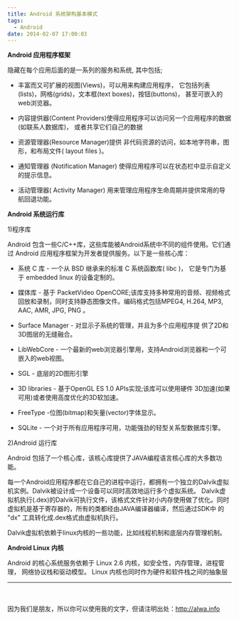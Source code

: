 ```yaml
---
title: Android 系统架构基本模式
tags:
  - Android
date: 2014-02-07 17:00:03
---
```


**Android 应用程序框架**

隐藏在每个应用后面的是一系列的服务和系统, 其中包括;

* 丰富而又可扩展的视图(Views)，可以用来构建应用程序， 它包括列表(lists)，网格(grids)，文本框(text boxes)，按钮(buttons)， 甚至可嵌入的web浏览器。

* 内容提供器(Content Providers)使得应用程序可以访问另一个应用程序的数据(如联系人数据库)， 或者共享它们自己的数据

* 资源管理器(Resource Manager)提供 非代码资源的访问，如本地字符串，图形，和布局文件( layout files )。

* 通知管理器 (Notification Manager) 使得应用程序可以在状态栏中显示自定义的提示信息。

* 活动管理器( Activity Manager) 用来管理应用程序生命周期并提供常用的导航回退功能。

	 

**Android 系统运行库**

1)程序库

Android 包含一些C/C++库，这些库能被Android系统中不同的组件使用。它们通过 Android 应用程序框架为开发者提供服务。以下是一些核心库：

* 系统 C 库 - 一个从 BSD 继承来的标准 C 系统函数库( libc )， 它是专门为基于 embedded linux 的设备定制的。

* 媒体库 - 基于 PacketVideo OpenCORE;该库支持多种常用的音频、视频格式回放和录制，同时支持静态图像文件。编码格式包括MPEG4, H.264, MP3, AAC, AMR, JPG, PNG 。

* Surface Manager - 对显示子系统的管理，并且为多个应用程序提 供了2D和3D图层的无缝融合。

* LibWebCore - 一个最新的web浏览器引擎用，支持Android浏览器和一个可嵌入的web视图。

* SGL - 底层的2D图形引擎

* 3D libraries - 基于OpenGL ES 1.0 APIs实现;该库可以使用硬件 3D加速(如果可用)或者使用高度优化的3D软加速。

* FreeType -位图(bitmap)和矢量(vector)字体显示。

* SQLite - 一个对于所有应用程序可用，功能强劲的轻型关系型数据库引擎。

2)Android 运行库

Android 包括了一个核心库，该核心库提供了JAVA编程语言核心库的大多数功能。

每一个Android应用程序都在它自己的进程中运行，都拥有一个独立的Dalvik虚拟机实例。Dalvik被设计成一个设备可以同时高效地运行多个虚拟系统。 Dalvik虚拟机执行(.dex)的Dalvik可执行文件，该格式文件针对小内存使用做了优化。同时虚拟机是基于寄存器的，所有的类都经由JAVA编译器编译，然后通过SDK中 的 "dx" 工具转化成.dex格式由虚拟机执行。

Dalvik虚拟机依赖于linux内核的一些功能，比如线程机制和底层内存管理机制。

	 
**Android Linux 内核**

Android 的核心系统服务依赖于 Linux 2.6 内核，如安全性，内存管理，进程管理， 网络协议栈和驱动模型。 Linux 内核也同时作为硬件和软件栈之间的抽象层


----
　 

因为我们是朋友，所以你可以使用我的文字，但请注明出处：http://alwa.info